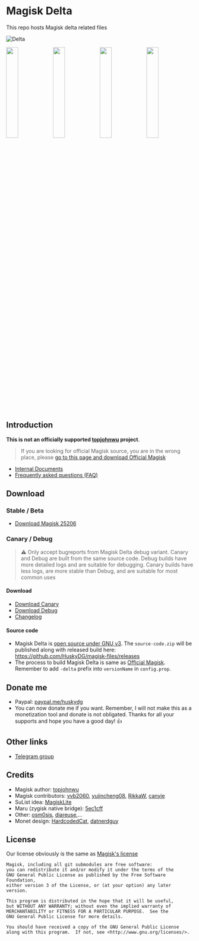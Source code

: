 # Magisk Delta

This repo hosts Magisk delta related files

![Delta](https://user-images.githubusercontent.com/84650617/222942594-63336f63-6a26-492e-a1d1-a356b5f777b3.png)

<img src="https://user-images.githubusercontent.com/84650617/224252197-cc54e66d-e4dd-49d4-ab8b-4506a6a3aecd.png" width="25%"/><img src="https://user-images.githubusercontent.com/84650617/223767996-f757e070-1c66-4cea-a783-e65c10640dd9.png" width="25%"/><img src="https://user-images.githubusercontent.com/84650617/224252519-2d676a3e-408d-43db-9f59-17d942d3ed9f.png" width="25%"/><img src="https://user-images.githubusercontent.com/84650617/224252589-98baf8f9-c4a1-4195-bacf-ed63908154f0.png" width="25%"/>

## Introduction

**This is not an officially supported [topjohnwu](https://github.com/topjohnwu) project**. 

> If you are looking for official Magisk source, you are in the wrong place, please [go to this page and download Official Magisk](https://github.com/topjohnwu/Magisk)

- [Internal Documents](./docs/internal-guide.md)
- [Frequently asked questions (FAQ)](./docs/faq.md)

## Download

### Stable / Beta

- [Download Magisk 25206](https://cdn.jsdelivr.net/gh/huskydg/magisk-files@301b1865c7d47bbed1e375541987aee0cd1b753d/app-release.apk)

### Canary / Debug

> ⚠ Only accept bugreports from Magisk Delta debug variant. Canary and Debug are built from the same source code. Debug builds have more detailed logs and are suitable for debugging. Canary builds have less logs, are more stable than Debug, and are suitable for most common uses

#### Download

- [Download Canary](https://huskydg.github.io/magisk-files/app-release.apk)
- [Download Debug](https://huskydg.github.io/magisk-files/app-debug.apk) 
- [Changelog](https://github.com/HuskyDG/magisk-files/blob/main/note.md)

#### Source code

- Magisk Delta is [open source under GNU v3](#license). The `source-code.zip` will be published along with released build here: <https://github.com/HuskyDG/magisk-files/releases>
- The process to build Magisk Delta is same as [Official Magisk](https://github.com/topjohnwu/magisk#building-and-development). Remember to add `-delta` prefix into `versionName` in `config.prop`.

## Donate me

- Paypal: [paypal.me/huskydg](http://paypal.me/huskydg)
- You can now donate me if you want. Remember, I will not make this as a monetization tool and donate is not obligated. Thanks for all your supports and hope you have a good day! 👍

## Other links

- [Telegram group](https://t.me/magiskdelta)

## Credits

- Magisk author: [topjohnwu](https://github.com/topjohnwu/magisk)
- Magisk contributors: [vvb2060](https://github.com/vvb2060), [yujincheng08](https://github.com/yujincheng08), [RikkaW](https://github.com/RikkaW), [canyie](https://github.com/canyie)
- SuList idea: [MagiskLite](http://t.me/magisklite)
- Maru (zygisk native bridge): [5ec1cff](https://github.com/5ec1cff)
- Other: [osm0sis](https://github.com/osm0sis), [diareuse](https://github.com/diareuse),...
- Monet design: [HardcodedCat](https://github.com/HardcodedCat), [datnerdguy](https://github.com/datnerdguy)

## License

Our license obviously is the same as [Magisk's license](https://github.com/topjohnwu/Magisk#License)

```
Magisk, including all git submodules are free software:
you can redistribute it and/or modify it under the terms of the
GNU General Public License as published by the Free Software Foundation,
either version 3 of the License, or (at your option) any later version.

This program is distributed in the hope that it will be useful,
but WITHOUT ANY WARRANTY; without even the implied warranty of
MERCHANTABILITY or FITNESS FOR A PARTICULAR PURPOSE.  See the
GNU General Public License for more details.

You should have received a copy of the GNU General Public License
along with this program.  If not, see <http://www.gnu.org/licenses/>.
```
